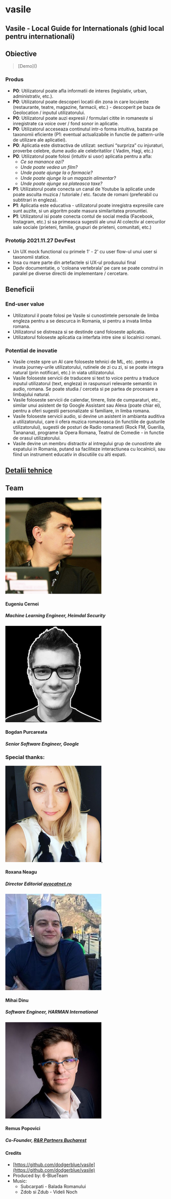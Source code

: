 # vasile
## Vasile - Local Guide for Internationals (ghid local pentru internationali)

## Obiective

> [Demo](_<Presentation Video link>_)

### Produs

* **P0**: Utilizatorul poate afla informatii de interes (legislativ, urban, administrativ, etc.).
* **P0**: Utilizatorul poate descoperi locatii din zona in care locuieste (restaurante, teatre, magazine, farmacii, etc.) - descoperit pe baza de Geolocation / inputul utilizatorului.
* **P0**: Utilizatorul poate auzi expresii / formulari citite in romaneste si inregistrate ca voice over / fond sonor in aplicatie.
* **P0**: Utilizatorul acceseaza continutul intr-o forma intuitiva, bazata pe taxonomii eficiente (P1: eventual actualizabile in functie de pattern-urile de utilizare ale aplicatiei).
* **P0**: Aplicatia este distractiva de utilizat: sectiuni “surpriza” cu injuraturi, proverbe celebre, dume audio ale celebritatilor ( Vadim, Hagi, etc.)
* **P0**: Utilizatorul poate folosi (intuitiv si usor) aplicatia pentru a afla:
  * _Ce sa manance azi?_
  * _Unde poate vedea un film?_
  * _Unde poate ajunge la o farmacie?_
  * _Unde poate ajunge la un magazin alimentar?_
  * _Unde poate ajunge sa plateasca taxe?_
* **P1**: Utilizatorul poate conecta un canal de Youtube la aplicatie unde poate asculta muzica / tutoriale / etc. facute de romani (preferabil cu subtitrari in engleza).
* **P1**: Aplicatia este educativa - utilizatorul poate inregistra expresiile care sunt auzite, si un algoritm poate masura similaritatea pronuntiei.
* **P1**: Utilizatorul isi poate conecta contul de social media (Facebook, Instagram, etc.) si sa primeasca sugestii ale unui AI colectiv al cercurilor sale sociale (prieteni, familie, grupuri de prieteni, comunitati, etc.)

### Prototip 2021.11.27 DevFest

* Un UX mock functional cu primele 1' - 2' cu user flow-ul unui user si taxonomii statice.
* Insa cu mare parte din artefactele si UX-ul produsului final
* Dpdv documentatie, o 'coloana vertebrala' pe care se poate construi in paralel pe diverse directii de implementare / cercetare.


## Beneficii

### End-user value

* Utilizatorul il poate folosi pe Vasile si cunostintele personale de limba engleza pentru a se descurca in Romania, si pentru a invata limba romana.
* Utilizatorul se distreaza si se destinde cand foloseste aplicatia.
* Utilizatorul foloseste aplicatia ca interfata intre sine si localnici romani.

### Potential de inovatie

* Vasile creste spre un AI care foloseste tehnici de ML, etc. pentru a invata journey-urile utilizatorului, rutinele de zi cu zi, si se poate integra natural (prin notificari, etc.) in viata utilizatorului.
* Vasile foloseste servicii de traducere si text to voice pentru a traduce inputul utilizatorul (text, engleza) in raspunsuri relevante semantic in audio, romana. Se poate studia / cerceta si pe partea de procesare a limbajului natural.
* Vasile foloseste servicii de calendar, timere, liste de cumparaturi, etc., similar unui asistent de tip Google Assistant sau Alexa (poate chiar ei),  pentru a oferi sugestii personalizate si familiare, in limba romana.
* Vasile foloseste servicii audio, si devine un asistent in ambianta auditiva a utilizatorului, care ii ofera muzica romaneasca (in functiile de gusturile utilizatorului), sugestii de posturi de Radio romanesti (Rock FM, Guerilla, Tananana), programe la Opera Romana, Teatrul de Comedie - in functie de orasul utilizatorului.
* Vasile devine un membru distractiv al intregului grup de cunostinte ale expatului in Romania, putand sa faciliteze interactiunea cu localnicii, sau fiind un instrument educativ in discutiile cu alti expati.

## [Detalii tehnice](docs/technical.md)

## Team

![Eugeniu Cernei](artifacts/pics/img_eugen.jpeg)
#### **Eugeniu Cernei**
##### Machine Learning Engineer, Heimdal Security
![Bogdan Purcareata](artifacts/pics/img_bogdan.jpeg)
#### **Bogdan Purcareata**
##### Senior Software Engineer, Google

### Special thanks:
![Roxana Neagu](artifacts/pics/img_roxana.jpeg),
#### **Roxana Neagu**
##### Director Editorial [avocatnet.ro](https://avocatnet.ro/)
![Mihai Dinu](artifacts/pics/img_mihai.jpeg)
#### **Mihai Dinu**
##### Software Engineer, HARMAN International
![Remus Popovici](artifacts/pics/img_remus.jpeg)
#### **Remus Popovici**
##### Co-Founder, [R&R Partners Bucharest](https://rrpb.ro/home-page/)

#### Credits
* [https://github.com/dodgerblue/vasile](https://github.com/dodgerblue/vasile)
* Produced by: 6-BlueTeam
* Music:
  * Subcarpati - Balada Romanului
  * Zdob si Zdub - Videli Noch
